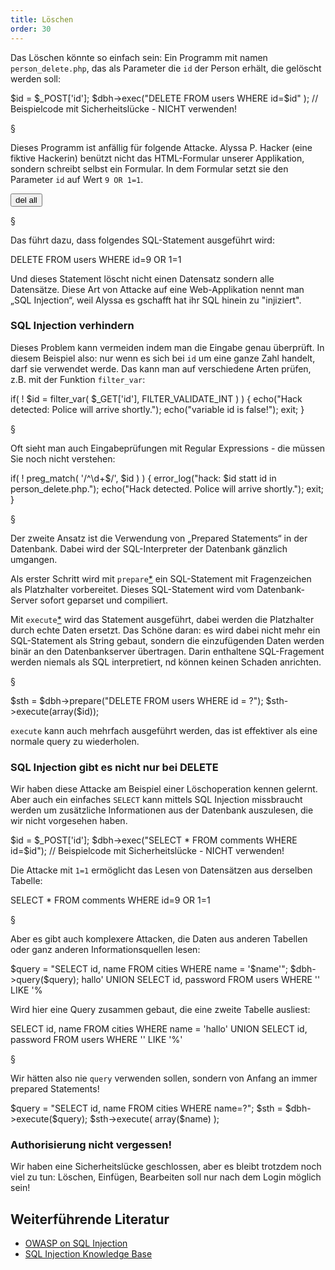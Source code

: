 ```yaml
---
title: Löschen
order: 30
---
```


Das Löschen könnte so einfach sein: Ein Programm mit namen `person_delete.php`,
das als Parameter die `id` der Person erhält, die gelöscht werden soll:

<php caption="Skript person_delete.php mit Sicherheitslücke!">
$id   = $_POST['id'];
$dbh->exec("DELETE FROM users WHERE id=$id" );  
// Beispielcode mit Sicherheitslücke - NICHT verwenden!
</php>

§

Dieses Programm ist anfällig für folgende Attacke. Alyssa P. Hacker (eine fiktive Hackerin) 
benützt nicht das HTML-Formular unserer Applikation, sondern schreibt selbst ein Formular.
In dem Formular setzt sie den Parameter `id` auf Wert `9 OR 1=1`.

<htmlcode caption="Formular für die Attacke auf das Skript person_delete.php">
<form method="post" 
      action="http://somedomain.at/person_delete.php">
    <input type="hidden" value="9 OR 1=1" name="id"/>
    <input type="submit" value="del all"/>
</form>
</htmlcode>

§

Das führt dazu, dass folgendes SQL-Statement ausgeführt wird:

<sql>
DELETE FROM users WHERE id=9 OR 1=1
</sql>

Und dieses Statement löscht nicht einen Datensatz sondern alle Datensätze. Diese
Art von Attacke auf eine Web-Applikation nennt man „SQL Injection“, weil Alyssa
es gschafft hat ihr SQL hinein zu "injiziert".

### SQL Injection verhindern

Dieses Problem kann vermeiden indem man die Eingabe genau überprüft. In diesem
Beispiel also: nur wenn es sich bei `id` um eine ganze Zahl handelt, darf sie
verwendet werde. Das kann man auf verschiedene Arten prüfen, 
z.B. mit der Funktion `filter_var`: 

<php caption="Eingabeprüfung mit filter_var">
if( ! $id = filter_var( $_GET['id'], FILTER_VALIDATE_INT ) ) {
  echo("Hack detected: Police will arrive shortly.");
  echo("variable id is false!");
  exit;
}
</php>

§

Oft sieht man auch Eingabeprüfungen mit Regular Expressions - die müssen Sie noch nicht verstehen:

<php caption="Eingabeprüfung mit Regular Expression">
if( ! preg_match( '/^\d+$/', $id ) ) {
    error_log("hack: $id statt id in person_delete.php.");
    echo("Hack detected. Police will arrive shortly.");
    exit;
}
</php>

§

Der zweite Ansatz ist die Verwendung von „Prepared Statements“ in der Datenbank.
Dabei wird der SQL-Interpreter der Datenbank gänzlich umgangen. 

Als erster Schritt wird mit `prepare`[*](http://www.php.net/manual/en/pdo.prepare.php) 
ein SQL-Statement mit Fragenzeichen als Platzhalter vorbereitet. Dieses
SQL-Statement wird vom Datenbank-Server sofort geparset und compiliert. 

Mit `execute`[*](http://www.php.net/manual/en/pdostatement.execute.php) 
wird das Statement ausgeführt, dabei werden die Platzhalter durch echte Daten
ersetzt.  Das Schöne daran: es wird dabei nicht mehr ein SQL-Statement als
String gebaut, sondern die einzufügenden Daten werden binär an den
Datenbankserver übertragen. Darin enthaltene SQL-Fragement werden niemals
als SQL interpretiert, nd können keinen Schaden
anrichten.

§

<php caption="DELETE mit prepared statement">
$sth = $dbh->prepare("DELETE FROM users WHERE id = ?");
$sth->execute(array($id));
</php>

`execute` kann auch mehrfach ausgeführt werden, das ist effektiver als eine
normale query zu wiederholen.

### SQL Injection gibt es nicht nur bei DELETE

Wir haben diese Attacke am Beispiel einer Löschoperation kennen gelernt.
Aber auch ein einfaches `SELECT` kann mittels SQL Injection missbraucht werden
um zusätzliche Informationen aus der Datenbank auszulesen, die wir nicht
vorgesehen haben.

<php caption="SELECT mit Sicherheitslücke!">
$id   = $_POST['id'];
$dbh->exec("SELECT * FROM comments WHERE id=$id");  
// Beispielcode mit Sicherheitslücke - NICHT verwenden!
</php>

Die Attacke mit `1=1` ermöglicht das Lesen von Datensätzen aus derselben Tabelle:

<sql>
SELECT * FROM comments WHERE id=9 OR 1=1
</sql>

§

Aber es gibt auch komplexere Attacken, die Daten aus anderen Tabellen oder
ganz anderen Informationsquellen lesen:

<php caption="verwundbarer code">
$query = "SELECT id, name FROM cities WHERE name = '$name'";
$dbh->query($query);
</php>

<shell caption="attacke">
hallo' UNION SELECT id, password FROM users WHERE '' LIKE '%
</shell>

Wird hier eine Query zusammen gebaut, die eine zweite Tabelle ausliest:

<sql>
  SELECT id, name FROM cities WHERE name = 'hallo' 
  UNION 
  SELECT id, password FROM users WHERE '' LIKE '%'
</sql>

§

Wir hätten also nie `query` verwenden sollen, sondern von Anfang an
immer prepared Statements! 

<php caption="sicherer code">
$query = "SELECT id, name FROM cities WHERE name=?";
$sth = $dbh->execute($query);
$sth->execute( array($name) );
</php>


### Authorisierung nicht vergessen!

Wir haben eine Sicherheitslücke geschlossen, aber es bleibt trotzdem noch viel
zu tun: Löschen, Einfügen, Bearbeiten soll nur nach dem Login möglich sein!


## Weiterführende Literatur

* [OWASP on SQL Injection](https://www.owasp.org/index.php/SQL_injection)
* [SQL Injection Knowledge Base](http://www.websec.ca/kb/sql_injection)
